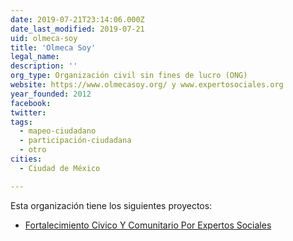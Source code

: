 ```yaml
---
date: 2019-07-21T23:14:06.000Z
date_last_modified: 2019-07-21
uid: olmeca-soy
title: 'Olmeca Soy'
legal_name: 
description: ''
org_type: Organización civil sin fines de lucro (ONG)
website: https://www.olmecasoy.org/ y www.expertosociales.org
year_founded: 2012
facebook: 
twitter: 
tags:
  - mapeo-ciudadano
  - participación-ciudadana
  - otro
cities: 
  - Ciudad de México

---
```


Esta organización tiene los siguientes proyectos:

- [Fortalecimiento Civico Y Comunitario Por Expertos Sociales](/proyectos/fortalecimiento-civico-y-comunitario-por-expertos-sociales)
